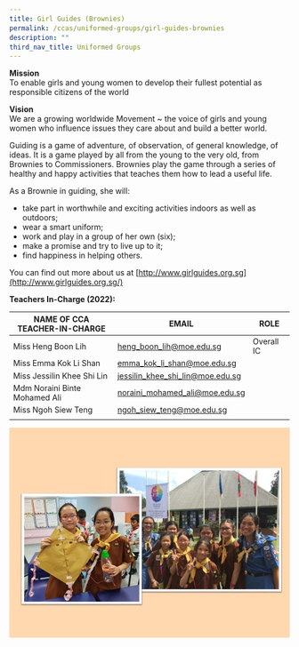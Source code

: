 ```yaml
---
title: Girl Guides (Brownies)
permalink: /ccas/uniformed-groups/girl-guides-brownies
description: ""
third_nav_title: Uniformed Groups
---
```

**Mission** <br>
To enable girls and young women to develop their fullest potential as responsible citizens of the world

**Vision** <br>
We are a growing worldwide Movement ~ the voice of girls and young women who influence issues they care about and build a better world.

Guiding is a game of adventure, of observation, of general knowledge, of ideas. It is a game played by all from the young to the very old, from Brownies to Commissioners. Brownies play the game through a series of healthy and happy activities that teaches them how to lead a useful life.  

As a Brownie in guiding, she will:
* take part in worthwhile and exciting activities indoors as well as outdoors;
* wear a smart uniform;
* work and play in a group of her own (six);
* make a promise and try to live up to it;
* find happiness in helping others.  

You can find out more about us at [http://www.girlguides.org.sg](http://www.girlguides.org.sg/)

**Teachers In-Charge (2022):**

| NAME OF CCA<br>TEACHER-IN-CHARGE | EMAIL | ROLE |
|---|---|---|
| Miss Heng Boon Lih | heng_boon_lih@moe.edu.sg | Overall IC |
| Miss Emma Kok Li Shan | emma_kok_li_shan@moe.edu.sg |   |
| Miss Jessilin Khee Shi Lin | jessilin_khee_shi_lin@moe.edu.sg |   |
| Mdm Noraini Binte Mohamed Ali | noraini_mohamed_ali@moe.edu.sg |   |
| Miss Ngoh Siew Teng | ngoh_siew_teng@moe.edu.sg |  |
| | | |

![](/images/Slide19.jpg)